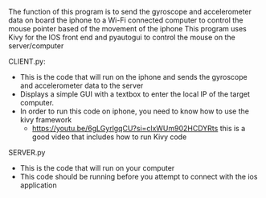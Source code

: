 The function of this program is to send the gyroscope and accelerometer data on board the iphone to a Wi-Fi connected computer to control the mouse pointer based of the movement of the iphone
This program uses Kivy for the IOS front end and pyautogui to control the mouse on the server/computer

CLIENT.py:
- This is the code that will run on the iphone and sends the gyroscope and accelerometer data to the server
- Displays a simple GUI with a textbox to enter the local IP of the target computer.
- In order to run this code on iphone, you need to know how to use the kivy framework
  - https://youtu.be/6gLGyrlgqCU?si=clxWUm902HCDYRts this is a good video that includes how to run Kivy code

SERVER.py
- This is the code that will run on your computer
- This code should be running before you attempt to connect with the ios application
